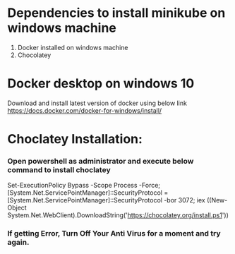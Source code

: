# Dependencies to install minikube on windows machine
1. Docker installed on windows machine
2. Chocolatey

# Docker desktop on windows 10
Download and install latest version of docker using below link 
https://docs.docker.com/docker-for-windows/install/

# Choclatey Installation:

### Open powershell as administrator and execute below command to install choclatey

Set-ExecutionPolicy Bypass -Scope Process -Force; [System.Net.ServicePointManager]::SecurityProtocol = [System.Net.ServicePointManager]::SecurityProtocol -bor 3072; iex ((New-Object System.Net.WebClient).DownloadString('https://chocolatey.org/install.ps1'))

### If getting Error, Turn Off Your Anti Virus for a moment and try again.
